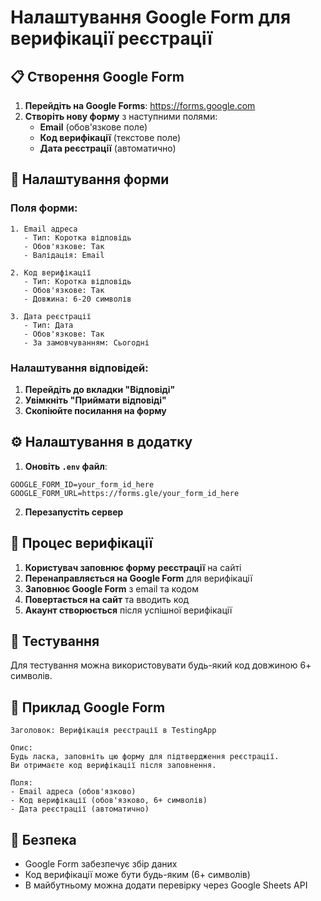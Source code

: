 # Налаштування Google Form для верифікації реєстрації

## 📋 Створення Google Form

1. **Перейдіть на Google Forms**: https://forms.google.com
2. **Створіть нову форму** з наступними полями:
   - **Email** (обов'язкове поле)
   - **Код верифікації** (текстове поле)
   - **Дата реєстрації** (автоматично)

## 🔧 Налаштування форми

### Поля форми:
```
1. Email адреса
   - Тип: Коротка відповідь
   - Обов'язкове: Так
   - Валідація: Email

2. Код верифікації
   - Тип: Коротка відповідь
   - Обов'язкове: Так
   - Довжина: 6-20 символів

3. Дата реєстрації
   - Тип: Дата
   - Обов'язкове: Так
   - За замовчуванням: Сьогодні
```

### Налаштування відповідей:
1. **Перейдіть до вкладки "Відповіді"**
2. **Увімкніть "Приймати відповіді"**
3. **Скопіюйте посилання на форму**

## ⚙️ Налаштування в додатку

1. **Оновіть `.env` файл**:
```env
GOOGLE_FORM_ID=your_form_id_here
GOOGLE_FORM_URL=https://forms.gle/your_form_id_here
```

2. **Перезапустіть сервер**

## 🔄 Процес верифікації

1. **Користувач заповнює форму реєстрації** на сайті
2. **Перенаправляється на Google Form** для верифікації
3. **Заповнює Google Form** з email та кодом
4. **Повертається на сайт** та вводить код
5. **Акаунт створюється** після успішної верифікації

## 🧪 Тестування

Для тестування можна використовувати будь-який код довжиною 6+ символів.

## 📝 Приклад Google Form

```
Заголовок: Верифікація реєстрації в TestingApp

Опис: 
Будь ласка, заповніть цю форму для підтвердження реєстрації.
Ви отримаєте код верифікації після заповнення.

Поля:
- Email адреса (обов'язково)
- Код верифікації (обов'язково, 6+ символів)
- Дата реєстрації (автоматично)
```

## 🔐 Безпека

- Google Form забезпечує збір даних
- Код верифікації може бути будь-яким (6+ символів)
- В майбутньому можна додати перевірку через Google Sheets API
